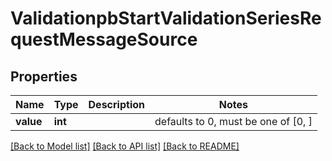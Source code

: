 # ValidationpbStartValidationSeriesRequestMessageSource


## Properties
Name | Type | Description | Notes
------------ | ------------- | ------------- | -------------
**value** | **int** |  | defaults to 0,  must be one of [0, ]

[[Back to Model list]](../README.md#documentation-for-models) [[Back to API list]](../README.md#documentation-for-api-endpoints) [[Back to README]](../README.md)


